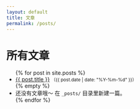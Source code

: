 ```yaml
---
layout: default
title: 文章
permalink: /posts/
---
```


<h1>所有文章</h1>
<ul>
  {% for post in site.posts %}
    <li>
      <a href="{{ post.url | relative_url }}">{{ post.title }}</a>
      <small>（{{ post.date | date: "%Y-%m-%d" }}）</small>
    </li>
  {% empty %}
    <li>还没有文章哦～ 在 <code>_posts/</code> 目录里新建一篇。</li>
  {% endfor %}
</ul>
